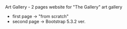 Art Gallery - 2 pages website for "The Gallery" art gallery
- first page -> "from scratch"
- second page ->  Bootstrap 5.3.2 ver.
